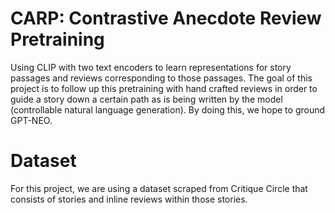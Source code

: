 # CARP: Contrastive Anecdote Review Pretraining

Using CLIP with two text encoders to learn representations for story passages and reviews corresponding to those passages. The goal of this project is to follow up this pretraining with hand crafted reviews in order to guide a story down a certain path as is being written by the model (controllable natural language generation). By doing this, we hope to ground GPT-NEO.

# Dataset

For this project, we are using a dataset scraped from Critique Circle that consists of stories and inline reviews within those stories.
